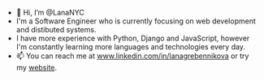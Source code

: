 - 👋 Hi, I’m @LanaNYC
- I'm a Software Engineer who is currently focusing on web development and distibuted systems.
- I have more experience with Python, Django and JavaScript, however I'm constantly learning more languages and technologies every day.
- 📫 You can reach me at www.linkedin.com/in/lanagrebennikova or try my [website](<https://www.lanacoder.com/>).

<!---
LanaNYC/LanaNYC is a ✨ special ✨ repository because its `README.md` (this file) appears on your GitHub profile.
You can click the Preview link to take a look at your changes.
--->
